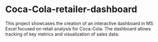 # Coca-Cola-retailer-dashboard
This project showcases the creation of an interactive dashboard in MS Excel focused on retail analysis for Coca-Cola. The dashboard allows tracking of key metrics and visualization of sales data.
